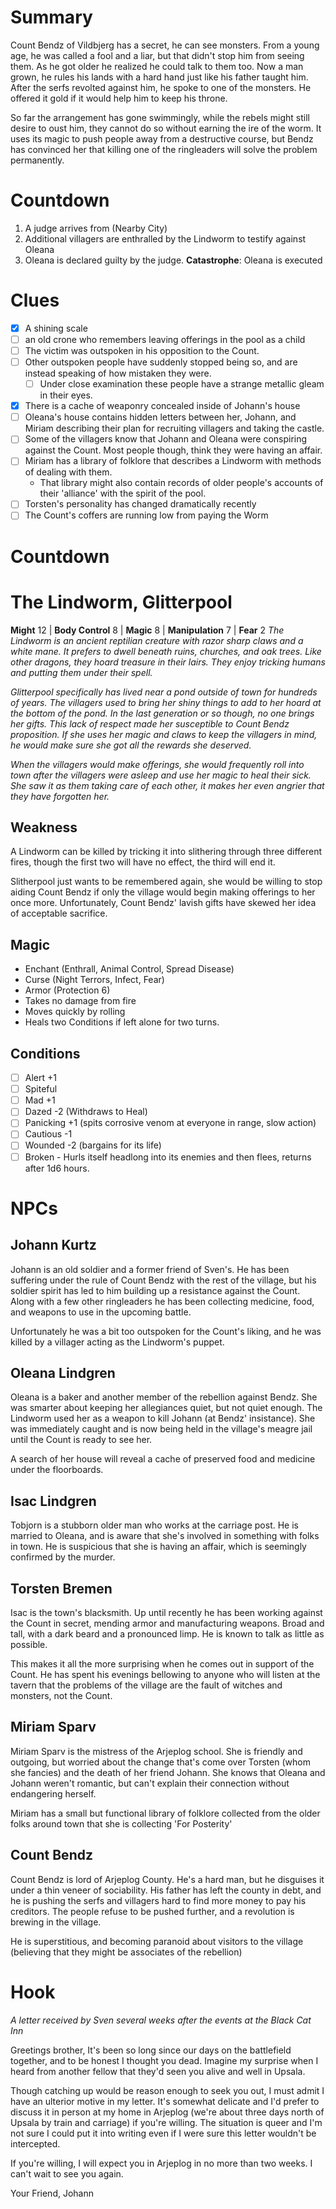 # Summary
Count Bendz of Vildbjerg has a secret, he can see monsters.  From a young age, he was called a fool and a liar, but that didn't stop him from seeing them.  As he got older he realized he could talk to them too.
Now a man grown, he rules his lands with a hard hand just like his father taught him.  After the serfs revolted against him, he spoke to one of the monsters.  He offered it gold if it would help him to keep his throne.

So far the arrangement has gone swimmingly, while the rebels might still desire to oust him, they cannot do so without earning the ire of the worm.  It uses its magic to push people away from a destructive course, but Bendz has convinced her that killing one of the ringleaders will solve the problem permanently.

# Countdown
1. A judge arrives from (Nearby City)
2. Additional villagers are enthralled by the Lindworm to testify against Oleana
3. Oleana is declared guilty by the judge.
**Catastrophe**: Oleana is executed

# Clues
- [x] A shining scale
- [ ] an old crone who remembers leaving offerings in the pool as a child
- [ ] The victim was outspoken in his opposition to the Count.
- [ ] Other outspoken people have suddenly stopped being so, and are instead speaking of how mistaken they were.
	- [ ] Under close examination these people have a strange metallic gleam in their eyes.
- [x] There is a cache of weaponry concealed inside of Johann's house
- [ ] Oleana's house contains hidden letters between her, Johann, and Miriam describing their plan for recruiting villagers and taking the castle.
- [ ] Some of the villagers know that Johann and Oleana were conspiring against the Count.  Most people though, think they were having an affair.
- [ ] Miriam has a library of folklore that describes a Lindworm with methods of dealing with them.
	- That library might also contain records of older people's accounts of their 'alliance' with the spirit of the pool.
- [ ] Torsten's personality has changed dramatically recently
- [ ] The Count's coffers are running low from paying the Worm

# Countdown
# The Lindworm, Glitterpool
**Might** 12 | **Body Control** 8 | **Magic** 8 | **Manipulation** 7 | **Fear** 2
*The Lindworm is an ancient reptilian creature with razor sharp claws and a white mane.  It prefers to dwell beneath ruins, churches, and oak trees.  Like other dragons, they hoard treasure in their lairs.  They enjoy tricking humans and putting them under their spell.*

*Glitterpool specifically has lived near a pond outside of town for hundreds of years.  The villagers used to bring her shiny things to add to her hoard at the bottom of the pond.  In the last generation or so though, no one brings her gifts.  This lack of respect made her susceptible to Count Bendz proposition.  If she uses her magic and claws to keep the villagers in mind, he would make sure she got all the rewards she deserved.*

*When the villagers would make offerings, she would frequently roll into town after the villagers were asleep and use her magic to heal their sick.  She saw it as them taking care of each other, it makes her even angrier that they have forgotten her.*

## Weakness
A Lindworm can be killed by tricking it into slithering through three different fires, though the first two will have no effect, the third will end it.

Slitherpool just wants to be remembered again, she would be willing to stop aiding Count Bendz if only the village would begin making offerings to her once more.  Unfortunately, Count Bendz' lavish gifts have skewed her idea of acceptable sacrifice.

## Magic
- Enchant (Enthrall, Animal Control, Spread Disease)
- Curse (Night Terrors, Infect, Fear)
- Armor (Protection 6)
- Takes no damage from fire
- Moves quickly by rolling
- Heals two Conditions if left alone for two turns.

## Conditions
- [ ] Alert +1
- [ ] Spiteful
- [ ] Mad +1
- [ ] Dazed -2 (Withdraws to Heal)
- [ ] Panicking +1 (spits corrosive venom at everyone in range, slow action)
- [ ] Cautious -1
- [ ] Wounded -2 (bargains for its life)
- [ ] Broken - Hurls itself headlong into its enemies and then flees, returns after 1d6 hours.

# NPCs
## Johann Kurtz
Johann is an old soldier and a former friend of Sven's.  He has been suffering under the rule of Count Bendz with the rest of the village, but his soldier spirit has led to him building up a resistance against the Count.  Along with a few other ringleaders he has been collecting medicine, food, and weapons to use in the upcoming battle.

Unfortunately he was a bit too outspoken for the Count's liking, and he was killed by a villager acting as the Lindworm's puppet.

## Oleana Lindgren
Oleana is a baker and another member of the rebellion against Bendz.  She was smarter about keeping her allegiances quiet, but not quiet enough.  The Lindworm used her as a weapon to kill Johann (at Bendz' insistance).  She was immediately caught and is now being held in the village's meagre jail until the Count is ready to see her.

A search of her house will reveal a cache of preserved food and medicine under the floorboards.

## Isac Lindgren
Tobjorn is a stubborn older man who works at the carriage post.  He is married to Oleana, and is aware that she's involved in something with folks in town.  He is suspicious that she is having an affair, which is seemingly confirmed by the murder.

## Torsten Bremen
Isac is the town's blacksmith.  Up until recently he has been working against the Count in secret, mending armor and manufacturing weapons.  Broad and tall, with a dark beard and a pronounced limp.  He is known to talk as little as possible.

This makes it all the more surprising when he comes out in support of the Count.  He has spent his evenings bellowing to anyone who will listen at the tavern that the problems of the village are the fault of witches and monsters, not the Count.

## Miriam Sparv
Miriam Sparv is the mistress of the Arjeplog school.  She is friendly and outgoing, but worried about the change that's come over Torsten (whom she fancies) and the death of her friend Johann.  She knows that Oleana and Johann weren't romantic, but can't explain their connection without endangering herself.

Miriam has a small but functional library of folklore collected from the older folks around town that she is collecting 'For Posterity'

## Count Bendz
Count Bendz is lord of Arjeplog County.  He's a hard man, but he disguises it under a thin veneer of sociability.  His father has left the county in debt, and he is pushing the serfs and villagers hard to find more money to pay his creditors.  The people refuse to be pushed further, and a revolution is brewing in the village.

He is superstitious, and becoming paranoid about visitors to the village (believing that they might be associates of the rebellion)

# Hook
*A letter received by Sven several weeks after the events at the Black Cat Inn*

Greetings brother,
It's been so long since our days on the battlefield together, and to be honest I thought you dead.  Imagine my surprise when I heard from another fellow that they'd seen you alive and well in Upsala.

Though catching up would be reason enough to seek you out, I must admit I have an ulterior motive in my letter.  It's somewhat delicate and I'd prefer to discuss it in person at my home in Arjeplog (we're about three days north of Upsala by train and carriage) if you're willing.  The situation is queer and I'm not sure I could put it into writing even if I were sure this letter wouldn't be intercepted.

If you're willing, I will expect you in Arjeplog in no more than two weeks.  I can't wait to see you again.

Your Friend,
Johann